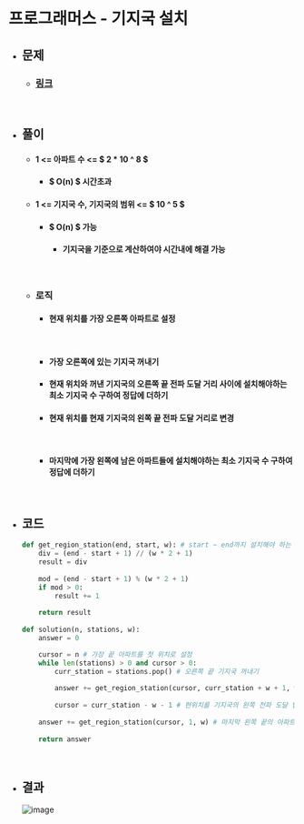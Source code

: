 # 프로그래머스 - 기지국 설치

- ## 문제
    - ### [링크](https://school.programmers.co.kr/learn/courses/30/lessons/12979)

<br>

- ## 풀이
    - #### 1 <= 아파트 수 <= $ 2 * 10 ^ 8 $
        - #### $ O(n) $ 시간초과

    - #### 1 <= 기지국 수, 기지국의 범위 <= $ 10 ^ 5 $
        - #### $ O(n) $ 가능
            - #### 기지국을 기준으로 계산하여야 시간내에 해결 가능

    <br>

    - ### 로직
        - #### 현재 위치를 가장 오른쪽 아파트로 설정

        <br>

        - #### 가장 오른쪽에 있는 기지국 꺼내기
        - #### 현재 위치와 꺼낸 기지국의 오른쪽 끝 전파 도달 거리 사이에 설치해야하는 최소 기지국 수 구하여 정답에 더하기
        - #### 현재 위치를 현재 기지국의 왼쪽 끝 전파 도달 거리로 변경

        <br>

        - #### 마지막에 가장 왼쪽에 남은 아파트들에 설치해야하는 최소 기지국 수 구하여 정답에 더하기

<br>

- ## 코드
    ```python
    def get_region_station(end, start, w): # start ~ end까지 설치해야 하는 최소 기지국 수
        div = (end - start + 1) // (w * 2 + 1)
        result = div
        
        mod = (end - start + 1) % (w * 2 + 1)
        if mod > 0:
            result += 1
        
        return result
        
    def solution(n, stations, w):
        answer = 0

        cursor = n # 가장 끝 아파트를 첫 위치로 설정
        while len(stations) > 0 and cursor > 0:
            curr_station = stations.pop() # 오른쪽 끝 기지국 꺼내기
            
            answer += get_region_station(cursor, curr_station + w + 1, w) # 오른쪽 끝 기지국의 오른쪽 전파 도달 범위 ~ 현 위치 사이 기지국 수
            
            cursor = curr_station - w - 1 # 현위치를 기지국의 왼쪽 전파 도달 범위로 설정
            
        answer += get_region_station(cursor, 1, w) # 마지막 왼쪽 끝의 아파트들을 위한 기지국 수
        
        return answer
    ```

<br>

- ## 결과
    ![image](https://github.com/Project-Division/DIV_Algorithm_Study/assets/68108664/86c7531c-efad-4f1a-8ae7-24089f1edd99)
